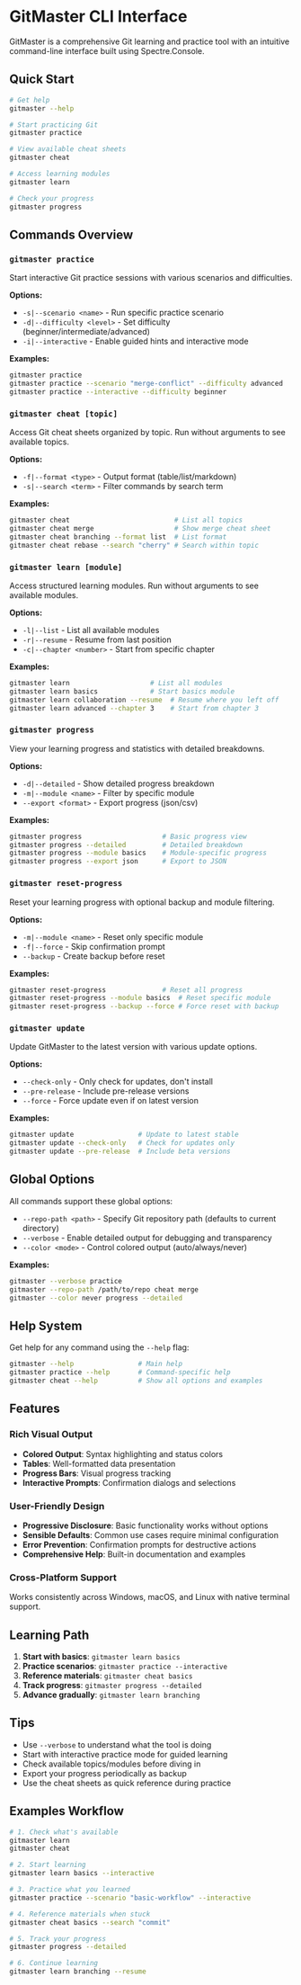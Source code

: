 # GitMaster CLI Interface

GitMaster is a comprehensive Git learning and practice tool with an intuitive command-line interface built using Spectre.Console.

## Quick Start

```bash
# Get help
gitmaster --help

# Start practicing Git
gitmaster practice

# View available cheat sheets
gitmaster cheat

# Access learning modules
gitmaster learn

# Check your progress
gitmaster progress
```

## Commands Overview

### `gitmaster practice`
Start interactive Git practice sessions with various scenarios and difficulties.

**Options:**
- `-s|--scenario <name>` - Run specific practice scenario
- `-d|--difficulty <level>` - Set difficulty (beginner/intermediate/advanced)
- `-i|--interactive` - Enable guided hints and interactive mode

**Examples:**
```bash
gitmaster practice
gitmaster practice --scenario "merge-conflict" --difficulty advanced
gitmaster practice --interactive --difficulty beginner
```

### `gitmaster cheat [topic]`
Access Git cheat sheets organized by topic. Run without arguments to see available topics.

**Options:**
- `-f|--format <type>` - Output format (table/list/markdown)
- `-s|--search <term>` - Filter commands by search term

**Examples:**
```bash
gitmaster cheat                          # List all topics
gitmaster cheat merge                    # Show merge cheat sheet
gitmaster cheat branching --format list  # List format
gitmaster cheat rebase --search "cherry" # Search within topic
```

### `gitmaster learn [module]`
Access structured learning modules. Run without arguments to see available modules.

**Options:**
- `-l|--list` - List all available modules
- `-r|--resume` - Resume from last position
- `-c|--chapter <number>` - Start from specific chapter

**Examples:**
```bash
gitmaster learn                    # List all modules
gitmaster learn basics             # Start basics module
gitmaster learn collaboration --resume  # Resume where you left off
gitmaster learn advanced --chapter 3    # Start from chapter 3
```

### `gitmaster progress`
View your learning progress and statistics with detailed breakdowns.

**Options:**
- `-d|--detailed` - Show detailed progress breakdown
- `-m|--module <name>` - Filter by specific module
- `--export <format>` - Export progress (json/csv)

**Examples:**
```bash
gitmaster progress                    # Basic progress view
gitmaster progress --detailed         # Detailed breakdown
gitmaster progress --module basics    # Module-specific progress
gitmaster progress --export json      # Export to JSON
```

### `gitmaster reset-progress`
Reset your learning progress with optional backup and module filtering.

**Options:**
- `-m|--module <name>` - Reset only specific module
- `-f|--force` - Skip confirmation prompt
- `--backup` - Create backup before reset

**Examples:**
```bash
gitmaster reset-progress              # Reset all progress
gitmaster reset-progress --module basics  # Reset specific module
gitmaster reset-progress --backup --force # Force reset with backup
```

### `gitmaster update`
Update GitMaster to the latest version with various update options.

**Options:**
- `--check-only` - Only check for updates, don't install
- `--pre-release` - Include pre-release versions
- `--force` - Force update even if on latest version

**Examples:**
```bash
gitmaster update                # Update to latest stable
gitmaster update --check-only   # Check for updates only
gitmaster update --pre-release  # Include beta versions
```

## Global Options

All commands support these global options:

- `--repo-path <path>` - Specify Git repository path (defaults to current directory)
- `--verbose` - Enable detailed output for debugging and transparency
- `--color <mode>` - Control colored output (auto/always/never)

**Examples:**
```bash
gitmaster --verbose practice
gitmaster --repo-path /path/to/repo cheat merge
gitmaster --color never progress --detailed
```

## Help System

Get help for any command using the `--help` flag:

```bash
gitmaster --help                # Main help
gitmaster practice --help       # Command-specific help
gitmaster cheat --help          # Show all options and examples
```

## Features

### Rich Visual Output
- **Colored Output**: Syntax highlighting and status colors
- **Tables**: Well-formatted data presentation
- **Progress Bars**: Visual progress tracking
- **Interactive Prompts**: Confirmation dialogs and selections

### User-Friendly Design
- **Progressive Disclosure**: Basic functionality works without options
- **Sensible Defaults**: Common use cases require minimal configuration
- **Error Prevention**: Confirmation prompts for destructive actions
- **Comprehensive Help**: Built-in documentation and examples

### Cross-Platform Support
Works consistently across Windows, macOS, and Linux with native terminal support.

## Learning Path

1. **Start with basics**: `gitmaster learn basics`
2. **Practice scenarios**: `gitmaster practice --interactive`
3. **Reference materials**: `gitmaster cheat basics`
4. **Track progress**: `gitmaster progress --detailed`
5. **Advance gradually**: `gitmaster learn branching`

## Tips

- Use `--verbose` to understand what the tool is doing
- Start with interactive practice mode for guided learning
- Check available topics/modules before diving in
- Export your progress periodically as backup
- Use the cheat sheets as quick reference during practice

## Examples Workflow

```bash
# 1. Check what's available
gitmaster learn
gitmaster cheat

# 2. Start learning
gitmaster learn basics --interactive

# 3. Practice what you learned
gitmaster practice --scenario "basic-workflow" --interactive

# 4. Reference materials when stuck
gitmaster cheat basics --search "commit"

# 5. Track your progress
gitmaster progress --detailed

# 6. Continue learning
gitmaster learn branching --resume
```
